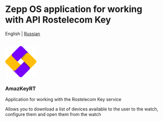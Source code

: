 # Zepp OS application for working with API Rostelecom Key

English | [Russian](./README.md)

<br>
<img src="./assets/gt.r/icon.png" alt="image" width="100" height="auto">

### AmazKeyRT

Application for working with the Rostelecom Key service

Allows you to download a list of devices available to the user to the watch, configure them and open them from the watch

